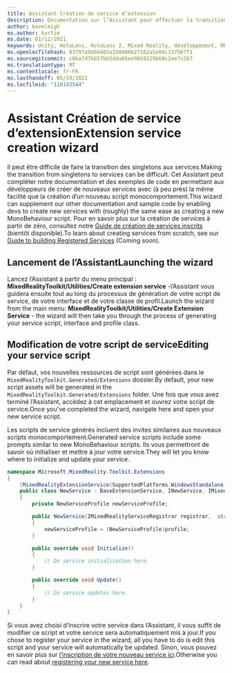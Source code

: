 ```yaml
---
title: Assistant Création de service d’extension
description: Documentation sur l’Assistant pour effectuer la transition des singletons vers les services MRTK
author: keveleigh
ms.author: kurtie
ms.date: 01/12/2021
keywords: Unity, HoloLens, HoloLens 2, Mixed Reality, développement, MRTK
ms.openlocfilehash: 83797a9d6d465a150406b27162a5e84c157567f1
ms.sourcegitcommit: c0ba7d7bb57bb5dda65ee9019229b68c2ee7c267
ms.translationtype: MT
ms.contentlocale: fr-FR
ms.lasthandoff: 05/19/2021
ms.locfileid: "110143544"
---
```

# <a name="extension-service-creation-wizard"></a><span data-ttu-id="6434d-104">Assistant Création de service d’extension</span><span class="sxs-lookup"><span data-stu-id="6434d-104">Extension service creation wizard</span></span>

<span data-ttu-id="6434d-105">Il peut être difficile de faire la transition des singletons aux services.</span><span class="sxs-lookup"><span data-stu-id="6434d-105">Making the transition from singletons to services can be difficult.</span></span> <span data-ttu-id="6434d-106">Cet Assistant peut compléter notre documentation et des exemples de code en permettant aux développeurs de créer de nouveaux services avec (à peu près) la même facilité que la création d’un nouveau script monocomportement.</span><span class="sxs-lookup"><span data-stu-id="6434d-106">This wizard can supplement our other documentation and sample code by enabling devs to create new services with (roughly) the same ease as creating a new MonoBehaviour script.</span></span> <span data-ttu-id="6434d-107">Pour en savoir plus sur la création de services à partir de zéro, consultez notre [Guide de création de services inscrits](../../configuration/mixed-reality-configuration-guide.md) (bientôt disponible).</span><span class="sxs-lookup"><span data-stu-id="6434d-107">To learn about creating services from scratch, see our [Guide to building Registered Services](../../configuration/mixed-reality-configuration-guide.md) (Coming soon).</span></span>

## <a name="launching-the-wizard"></a><span data-ttu-id="6434d-108">Lancement de l’Assistant</span><span class="sxs-lookup"><span data-stu-id="6434d-108">Launching the wizard</span></span>

<span data-ttu-id="6434d-109">Lancez l’Assistant à partir du menu principal : **MixedRealityToolkit/Utilities/Create extension service** -l’Assistant vous guidera ensuite tout au long du processus de génération de votre script de service, de votre interface et de votre classe de profil.</span><span class="sxs-lookup"><span data-stu-id="6434d-109">Launch the wizard from the main menu: **MixedRealityToolkit/Utilities/Create Extension Service** - the wizard will then take you through the process of generating your service script, interface and profile class.</span></span>

## <a name="editing-your-service-script"></a><span data-ttu-id="6434d-110">Modification de votre script de service</span><span class="sxs-lookup"><span data-stu-id="6434d-110">Editing your service script</span></span>

<span data-ttu-id="6434d-111">Par défaut, vos nouvelles ressources de script sont générées dans le `MixedRealityToolkit.Generated/Extensions` dossier.</span><span class="sxs-lookup"><span data-stu-id="6434d-111">By default, your new script assets will be generated in the `MixedRealityToolkit.Generated/Extensions` folder.</span></span> <span data-ttu-id="6434d-112">Une fois que vous avez terminé l’Assistant, accédez à cet emplacement et ouvrez votre script de service.</span><span class="sxs-lookup"><span data-stu-id="6434d-112">Once you've completed the wizard, navigate here and open your new service script.</span></span>

<span data-ttu-id="6434d-113">Les scripts de service générés incluent des invites similaires aux nouveaux scripts monocomportement.</span><span class="sxs-lookup"><span data-stu-id="6434d-113">Generated service scripts include some prompts similar to new MonoBehaviour scripts.</span></span> <span data-ttu-id="6434d-114">Ils vous permettront de savoir où initialiser et mettre à jour votre service.</span><span class="sxs-lookup"><span data-stu-id="6434d-114">They will let you know where to initialize and update your service.</span></span>

```csharp
namespace Microsoft.MixedReality.Toolkit.Extensions
{
    [MixedRealityExtensionService(SupportedPlatforms.WindowsStandalone|SupportedPlatforms.MacStandalone|SupportedPlatforms.LinuxStandalone|SupportedPlatforms.WindowsUniversal)]
    public class NewService : BaseExtensionService, INewService, IMixedRealityExtensionService
    {
        private NewServiceProfile newServiceProfile;

        public NewService(IMixedRealityServiceRegistrar registrar,  string name,  uint priority,  BaseMixedRealityProfile profile) : base(registrar, name, priority, profile) 
        {
            newServiceProfile = (NewServiceProfile)profile;
        }

        public override void Initialize()
        {
            // Do service initialization here.
        }

        public override void Update()
        {
            // Do service updates here.
        }
    }
}
```

<span data-ttu-id="6434d-115">Si vous avez choisi d’inscrire votre service dans l’Assistant, il vous suffit de modifier ce script et votre service sera automatiquement mis à jour.</span><span class="sxs-lookup"><span data-stu-id="6434d-115">If you chose to register your service in the wizard, all you have to do is edit this script and your service will automatically be updated.</span></span> <span data-ttu-id="6434d-116">Sinon, vous pouvez en savoir plus sur [l’inscription de votre nouveau service ici](../../configuration/mixed-reality-configuration-guide.md).</span><span class="sxs-lookup"><span data-stu-id="6434d-116">Otherwise you can read about [registering your new service here](../../configuration/mixed-reality-configuration-guide.md).</span></span>
